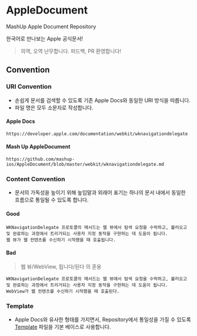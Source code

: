# AppleDocument
MashUp Apple Document Repository

한국어로 만나보는 Apple 공식문서!

> 의역, 오역 난무합니다. 피드백, PR 환영합니다!

## Convention
### URI Convention
* 손쉽게 문서를 검색할 수 있도록 기존 Apple Docs와 동일한 URI 방식을 따릅니다.
* 파일 명은 모두 소문자로 작성합니다.

#### Apple Docs
```
https://developer.apple.com/documentation/webkit/wknavigationdelegate
```

#### Mash Up AppleDocument
```
https://github.com/mashup-ios/AppleDocument/blob/master/webkit/wknavigationdelegate.md
```

### Content Convention
* 문서의 가독성을 높이기 위해 높임말과 외래어 표기는 하나의 문서 내에서 동일한 흐름으로 통일될 수 있도록 합니다.
#### Good
```
WKNavigationDelegate 프로토콜의 메서드는 웹 뷰에서 탐색 요청을 수락하고, 불러오고 및 완료하는 과정에서 트리거되는 사용자 지정 동작을 구현하는 데 도움이 됩니다.
웹 뷰가 웹 컨텐츠를 수신하기 시작했을 때 호출됩니다.
```

#### Bad
 > 웹 뷰/WebView, 됩니다/된다 의 혼용
```
WKNavigationDelegate 프로토콜의 메서드는 웹 뷰에서 탐색 요청을 수락하고, 불러오고 및 완료하는 과정에서 트리거되는 사용자 지정 동작을 구현하는 데 도움이 됩니다.
WebView가 웹 컨텐츠를 수신하기 시작했을 때 호출된다.
```

### Template
* Apple Docs와 유사한 형태를 가지면서, Repository에서 통일성을 가질 수 있도록 [Template]() 파일을 기본 베이스로 사용합니다.
